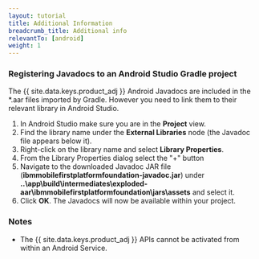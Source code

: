 ```yaml
---
layout: tutorial
title: Additional Information
breadcrumb_title: Additional info
relevantTo: [android]
weight: 1
---
```

<!-- NLS_CHARSET=UTF-8 -->
### Registering Javadocs to an Android Studio Gradle project
The {{ site.data.keys.product_adj }} Android Javadocs are included in the *.aar files imported by Gradle. However you need to link them to their relevant library in Android Studio.

1. In Android Studio make sure you are in the **Project** view.
2. Find the library name under the **External Libraries** node (the Javadoc file appears below it).
3. Right-click on the library name and select **Library Properties**.
4. From the Library Properties dialog select the "+" button
5. Navigate to the downloaded Javadoc JAR file (**ibmmobilefirstplatformfoundation-javadoc.jar**) under **..\app\build\intermediates\exploded-aar\ibmmobilefirstplatformfoundation\jars\assets** and select it.
6. Click **OK**. The Javadocs will now be available within your project.

### Notes

* The {{ site.data.keys.product_adj }} APIs cannot be activated from within an Android Service.